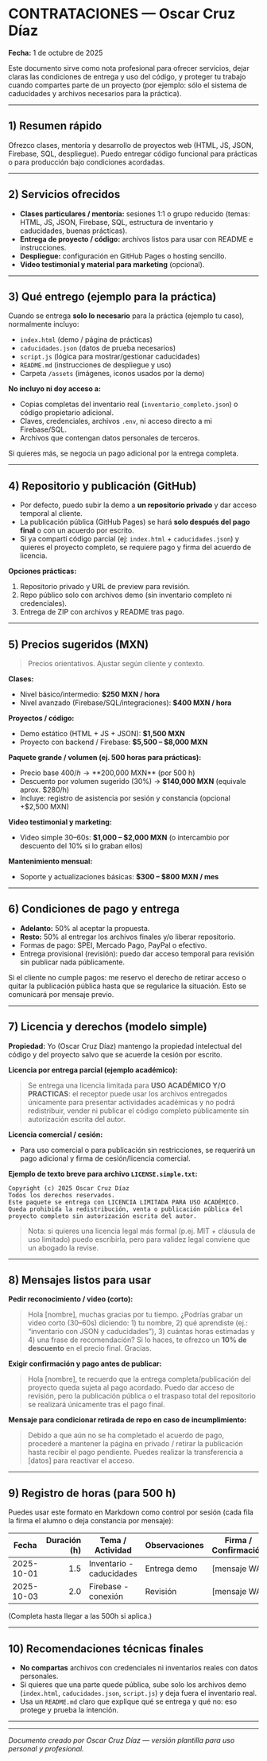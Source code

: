 

# CONTRATACIONES — Oscar Cruz Díaz

**Fecha:** 1 de octubre de 2025

Este documento sirve como nota profesional para ofrecer  servicios, dejar claras las condiciones de entrega y uso del código, y proteger tu trabajo cuando compartes parte de un proyecto (por ejemplo: sólo el sistema de caducidades y archivos necesarios para la práctica).

---

## 1) Resumen rápido

Ofrezco clases, mentoría y desarrollo de proyectos web (HTML, JS, JSON, Firebase, SQL, despliegue). Puedo entregar código funcional para prácticas o para producción bajo condiciones acordadas.

---

## 2) Servicios ofrecidos

* **Clases particulares / mentoría:** sesiones 1:1 o grupo reducido (temas: HTML, JS, JSON, Firebase, SQL, estructura de inventario y caducidades, buenas prácticas).
* **Entrega de proyecto / código:** archivos listos para usar con README e instrucciones.
* **Despliegue:** configuración en GitHub Pages o hosting sencillo.
* **Video testimonial y material para marketing** (opcional).

---

## 3) Qué entrego (ejemplo para la práctica)

Cuando se entrega **solo lo necesario** para la práctica (ejemplo tu caso), normalmente incluyo:

* `index.html` (demo / página de prácticas)
* `caducidades.json` (datos de prueba necesarios)
* `script.js` (lógica para mostrar/gestionar caducidades)
* `README.md` (instrucciones de despliegue y uso)
* Carpeta `/assets` (imágenes, iconos usados por la demo)

**No incluyo ni doy acceso a:**

* Copias completas del inventario real (`inventario_completo.json`) o código propietario adicional.
* Claves, credenciales, archivos `.env`, ni acceso directo a mi Firebase/SQL.
* Archivos que contengan datos personales de terceros.

Si quieres más, se negocia un pago adicional por la entrega completa.

---

## 4) Repositorio y publicación (GitHub)

* Por defecto, puedo subir la demo a **un repositorio privado** y dar acceso temporal al cliente.
* La publicación pública (GitHub Pages) se hará **solo después del pago final** o con un acuerdo por escrito.
* Si ya compartí código parcial (ej: `index.html` + `caducidades.json`) y quieres el proyecto completo, se requiere pago y firma del acuerdo de licencia.

**Opciones prácticas:**

1. Repositorio privado y URL de preview para revisión.
2. Repo público solo con archivos demo (sin inventario completo ni credenciales).
3. Entrega de ZIP con archivos y README tras pago.

---

## 5) Precios sugeridos (MXN)

> Precios orientativos. Ajustar según cliente y contexto.

**Clases:**

* Nivel básico/intermedio: **$250 MXN / hora**
* Nivel avanzado (Firebase/SQL/integraciones): **$400 MXN / hora**

**Proyectos / código:**

* Demo estático (HTML + JS + JSON): **$1,500 MXN**
* Proyecto con backend / Firebase: **$5,500 – $8,000 MXN**

**Paquete grande / volumen (ej. 500 horas para prácticas):**

* Precio base $400/h → **$200,000 MXN** (por 500 h)
* Descuento por volumen sugerido (30%) → **$140,000 MXN** (equivale aprox. $280/h)
* Incluye: registro de asistencia por sesión y constancia (opcional +$2,500 MXN)

**Video testimonial y marketing:**

* Video simple 30–60s: **$1,000 – $2,000 MXN** (o intercambio por descuento del 10% si lo graban ellos)

**Mantenimiento mensual:**

* Soporte y actualizaciones básicas: **$300 – $800 MXN / mes**

---

## 6) Condiciones de pago y entrega

* **Adelanto:** 50% al aceptar la propuesta.
* **Resto:** 50% al entregar los archivos finales y/o liberar repositorio.
* Formas de pago: SPEI, Mercado Pago, PayPal o efectivo.
* Entrega provisional (revisión): puedo dar acceso temporal para revisión sin publicar nada públicamente.

Si el cliente no cumple pagos: me reservo el derecho de retirar acceso o quitar la publicación pública hasta que se regularice la situación. Esto se comunicará por mensaje previo.

---

## 7) Licencia y derechos (modelo simple)

**Propiedad:** Yo (Oscar Cruz Díaz) mantengo la propiedad intelectual del código y del proyecto salvo que se acuerde la cesión por escrito.

**Licencia por entrega parcial (ejemplo académico):**

> Se entrega una licencia limitada para **USO ACADÉMICO Y/O PRACTICAS**: el receptor puede usar los archivos entregados únicamente para presentar actividades académicas y no podrá redistribuir, vender ni publicar el código completo públicamente sin autorización escrita del autor.

**Licencia comercial / cesión:**

* Para uso comercial o para publicación sin restricciones, se requerirá un pago adicional y firma de cesión/licencia comercial.

**Ejemplo de texto breve para archivo `LICENSE.simple.txt`:**

```
Copyright (c) 2025 Oscar Cruz Díaz
Todos los derechos reservados.
Este paquete se entrega con LICENCIA LIMITADA PARA USO ACADÉMICO. Queda prohibida la redistribución, venta o publicación pública del proyecto completo sin autorización escrita del autor.
```

> Nota: si quieres una licencia legal más formal (p.ej. MIT + cláusula de uso limitado) puedo escribirla, pero para validez legal conviene que un abogado la revise.

---

## 8) Mensajes listos para usar

**Pedir reconocimiento / video (corto):**

> Hola [nombre], muchas gracias por tu tiempo. ¿Podrías grabar un video corto (30–60s) diciendo: 1) tu nombre, 2) qué aprendiste (ej.: “inventario con JSON y caducidades”), 3) cuántas horas estimadas y 4) una frase de recomendación? Si lo haces, te ofrezco un **10% de descuento** en el precio final. Gracias.

**Exigir confirmación y pago antes de publicar:**

> Hola [nombre], te recuerdo que la entrega completa/publicación del proyecto queda sujeta al pago acordado. Puedo dar acceso de revisión, pero la publicación pública o el traspaso total del repositorio se realizará únicamente tras el pago final.

**Mensaje para condicionar retirada de repo en caso de incumplimiento:**

> Debido a que aún no se ha completado el acuerdo de pago, procederé a mantener la página en privado / retirar la publicación hasta recibir el pago pendiente. Puedes realizar la transferencia a [datos] para reactivar el acceso.

---

## 9)   Registro de horas (para 500 h)

Puedes usar este formato en Markdown como control por sesión (cada fila la firma el alumno o deja constancia por mensaje):

| Fecha      | Duración (h) | Tema / Actividad         | Observaciones | Firma / Confirmación |
| ---------- | -----------: | ------------------------ | ------------- | -------------------- |
| 2025-10-01 |          1.5 | Inventario - caducidades | Entrega demo  | [mensaje WA]         |
| 2025-10-03 |          2.0 | Firebase - conexión      | Revisión      | [mensaje WA]         |

(Completa hasta llegar a las 500h si aplica.)

---

## 10) Recomendaciones técnicas finales

* **No compartas** archivos con credenciales ni inventarios reales con datos personales.
* Si quieres que una parte quede pública, sube solo los archivos demo (`index.html`, `caducidades.json`, `script.js`) y deja fuera el inventario real.
* Usa un `README.md` claro que explique qué se entrega y qué no: eso protege y prueba la intención.

---



---

*Documento creado por Oscar Cruz Díaz — versión plantilla para uso personal y profesional.*
